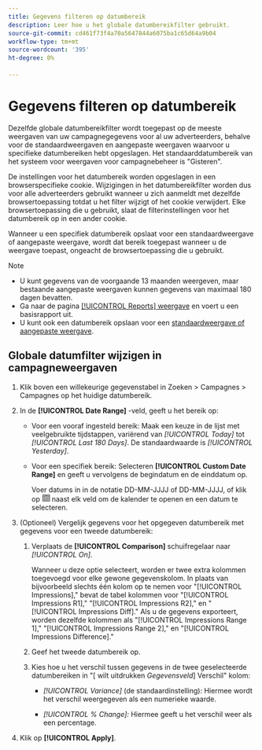 ```yaml
---
title: Gegevens filteren op datumbereik
description: Leer hoe u het globale datumbereikfilter gebruikt.
source-git-commit: cd461f73f4a70a5647844a6075ba1c65d64a9b04
workflow-type: tm+mt
source-wordcount: '395'
ht-degree: 0%

---
```


# Gegevens filteren op datumbereik

Dezelfde globale datumbereikfilter wordt toegepast op de meeste weergaven van uw campagnegegevens voor al uw adverteerders, behalve voor de standaardweergaven en aangepaste weergaven waarvoor u specifieke datumbereiken hebt opgeslagen. Het standaarddatumbereik van het systeem voor weergaven voor campagnebeheer is &quot;Gisteren&quot;.

De instellingen voor het datumbereik worden opgeslagen in een browserspecifieke cookie. Wijzigingen in het datumbereikfilter worden dus voor alle adverteerders gebruikt wanneer u zich aanmeldt met dezelfde browsertoepassing totdat u het filter wijzigt of het cookie verwijdert. Elke browsertoepassing die u gebruikt, slaat de filterinstellingen voor het datumbereik op in een ander cookie.

Wanneer u een specifiek datumbereik opslaat voor een standaardweergave of aangepaste weergave, wordt dat bereik toegepast wanneer u de weergave toepast, ongeacht de browsertoepassing die u gebruikt.

>[!NOTE]
>
>* U kunt gegevens van de voorgaande 13 maanden weergeven, maar bestaande aangepaste weergaven kunnen gegevens van maximaal 180 dagen bevatten.
>* Ga naar de pagina [[!UICONTROL Reports] weergave](/help/search-social-commerce/reports/management/basic-advanced/basic-advanced-report-about.md) en voert u een basisrapport uit.
>* U kunt ook een datumbereik opslaan voor een [standaardweergave of aangepaste weergave](/help/search-social-commerce/common-tasks/data-views/custom-default-views-manage.md).


## Globale datumfilter wijzigen in campagneweergaven

1. Klik boven een willekeurige gegevenstabel in Zoeken \> Campagnes \> Campagnes op het huidige datumbereik.

1. In de **[!UICONTROL Date Range]** -veld, geeft u het bereik op:

   * Voor een vooraf ingesteld bereik: Maak een keuze in de lijst met veelgebruikte tijdstappen, variërend van *[!UICONTROL Today]* tot *[!UICONTROL Last 180 Days]*. De standaardwaarde is *[!UICONTROL Yesterday]*.

   * Voor een specifiek bereik: Selecteren **[!UICONTROL Custom Date Range]** en geeft u vervolgens de begindatum en de einddatum op.

      Voer datums in in de notatie DD-MM-JJJJ of DD-MM-JJJJ, of klik op ![Kalenderpictogram](/help/search-social-commerce/assets/calendar.png "Kalenderpictogram") naast elk veld om de kalender te openen en een datum te selecteren.

1. (Optioneel) Vergelijk gegevens voor het opgegeven datumbereik met gegevens voor een tweede datumbereik:

   1. Verplaats de **[!UICONTROL Comparison]** schuifregelaar naar *[!UICONTROL On]*.

      Wanneer u deze optie selecteert, worden er twee extra kolommen toegevoegd voor elke gewone gegevenskolom. In plaats van bijvoorbeeld slechts één kolom op te nemen voor &quot;[!UICONTROL Impressions],&quot; bevat de tabel kolommen voor &quot;[!UICONTROL Impressions R1],&quot; &quot;[!UICONTROL Impressions R2],&quot; en &quot;[!UICONTROL Impressions Diff].&quot;  Als u de gegevens exporteert, worden dezelfde kolommen als &quot;[!UICONTROL Impressions Range 1],&quot; &quot;[!UICONTROL Impressions Range 2],&quot; en &quot;[!UICONTROL Impressions Difference].&quot;

   1. Geef het tweede datumbereik op.

   1. Kies hoe u het verschil tussen gegevens in de twee geselecteerde datumbereiken in &quot;\[ wilt uitdrukken _Gegevensveld_\] Verschil&quot; kolom:

      * *[!UICONTROL Variance]* (de standaardinstelling): Hiermee wordt het verschil weergegeven als een numerieke waarde.

      * *[!UICONTROL % Change]:*  Hiermee geeft u het verschil weer als een percentage.

1. Klik op **[!UICONTROL Apply]**.
